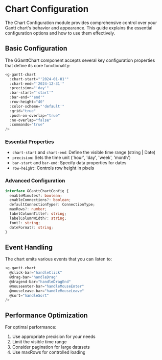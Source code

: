 # Chart Configuration

The Chart Configuration module provides comprehensive control over your Gantt chart's behavior and appearance. This guide explains the essential configuration options and how to use them effectively.

## Basic Configuration

The GGanttChart component accepts several key configuration properties that define its core functionality:

```typescript
<g-gantt-chart
  :chart-start="'2024-01-01'"
  :chart-end="'2024-12-31'"
  :precision="'day'"
  :bar-start="'start'"
  :bar-end="'end'"
  :row-height="40"
  :color-scheme="'default'"
  :grid="true"
  :push-on-overlap="true"
  :no-overlap="false"
  :commands="true"
/>
```

### Essential Properties

- `chart-start` and `chart-end`: Define the visible time range (string | Date)
- `precision`: Sets the time unit ('hour', 'day', 'week', 'month')
- `bar-start` and `bar-end`: Specify data properties for dates
- `row-height`: Controls row height in pixels

### Advanced Configuration

```typescript
interface GGanttChartConfig {
  enableMinutes?: boolean;
  enableConnections?: boolean;
  defaultConnectionType?: ConnectionType;
  maxRows?: number;
  labelColumnTitle?: string;
  labelColumnWidth?: string;
  font?: string;
  dateFormat?: string;
}
```

## Event Handling

The chart emits various events that you can listen to:

```typescript
<g-gantt-chart
  @click-bar="handleClick"
  @drag-bar="handleDrag"
  @dragend-bar="handleDragEnd"
  @mouseenter-bar="handleMouseEnter"
  @mouseleave-bar="handleMouseLeave"
  @sort="handleSort"
/>
```

## Performance Optimization

For optimal performance:

1. Use appropriate precision for your needs
2. Limit the visible time range
3. Consider pagination for large datasets
4. Use maxRows for controlled loading